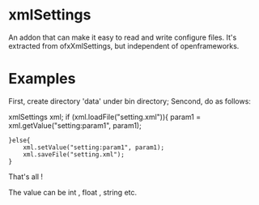 xmlSettings
===========

An addon that can make it easy to read and write configure files. It's extracted from ofxXmlSettings, but independent of openframeworks.

Examples
===========
First, create directory 'data' under bin directory;
Sencond, do as follows:

  xmlSettings xml;
  if (xml.loadFile("setting.xml")){
		param1 = xml.getValue("setting:param1", param1);
		
	}else{
		xml.setValue("setting:param1", param1);
		xml.saveFile("setting.xml");
	}
	
That's all !

The value can be int , float , string etc.
